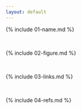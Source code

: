 ```yaml
---
layout: default
---
```


{% include 01-name.md %}

<br>

{% include 02-figure.md %}

<br>

{% include 03-links.md %}

<br>

{% include 04-refs.md %}
